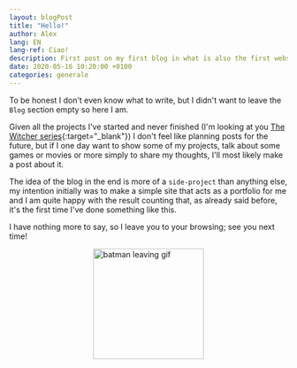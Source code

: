 ```yaml
---
layout: blogPost
title: "Hello!"
author: Alex
lang: EN
lang-ref: Ciao!
description: First post on my first blog in what is also the first website that I deploy.
date: 2020-05-16 10:20:00 +0100
categories: generale
---
```


To be honest I don't even know what to write, but I didn't want to leave the `Blog` section empty so here I am.

Given all the projects I've started and never finished (I'm looking at you [The Witcher series][witcher-serie]{:target="\_blank"}) I don't feel like planning posts for the future, but if I one day want to show some of my projects, talk about some games or movies or more simply to share my thoughts, I'll most likely make a post about it.

The idea of ​​the blog in the end is more of a `side-project` than anything else, my intention initially was to make a simple site that acts as a portfolio for me and I am quite happy with the result counting that, as already said before, it's the first time I've done something like this.

I have nothing more to say, so I leave you to your browsing; see you next time!

<img style = "display: block; margin-left: auto; margin-right: auto;" src = "https://media.tenor.com/images/5e3415c11e4f7ef51ae337bf6c28d199/tenor.gif" alt = "batman leaving gif" width = "200" height = "200" />

[witcher-serie]: https://www.youtube.com/watch?v=jYLgi8wGVLg
